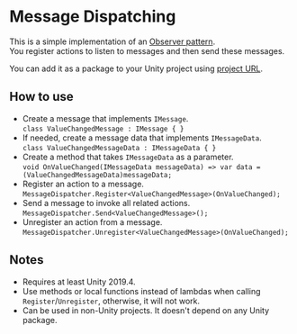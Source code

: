 # Message Dispatching
This is a simple implementation of an [Observer pattern](https://en.wikipedia.org/wiki/Observer_pattern).  
You register actions to listen to messages and then send these messages.  
  
You can add it as a package to your Unity project using [project URL](https://github.com/blue-train/message-dispatching.git).
## How to use
- Create a message that implements `IMessage`.  
`class ValueChangedMessage : IMessage { }`
- If needed, create a message data that implements `IMessageData`.  
`class ValueChangedMessageData : IMessageData { }`
- Create a method that takes `IMessageData` as a parameter.  
`void OnValueChanged(IMessageData messageData) => var data = (ValueChangedMessageData)messageData;`
- Register an action to a message.  
`MessageDispatcher.Register<ValueChangedMessage>(OnValueChanged);`
- Send a message to invoke all related actions.  
`MessageDispatcher.Send<ValueChangedMessage>();`
- Unregister an action from a message.  
`MessageDispatcher.Unregister<ValueChangedMessage>(OnValueChanged);`
## Notes
- Requires at least Unity 2019.4.
- Use methods or local functions instead of lambdas when calling `Register`/`Unregister`, otherwise, it will not work.
- Can be used in non-Unity projects. It doesn't depend on any Unity package.
